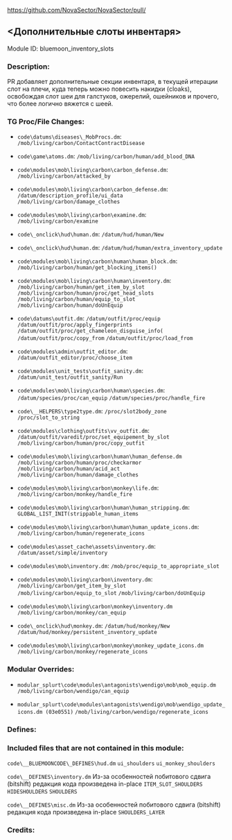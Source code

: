 <!-- This should be copy-pasted into the root of your module folder as readme.md -->

https://github.com/NovaSector/NovaSector/pull/<!--PR Number-->

## \<Дополнительные слоты инвентаря> <!--Title of your addition.-->

Module ID: bluemoon_inventory_slots <!-- Uppercase, UNDERSCORE_CONNECTED name of your module, that you use to mark files. This is so people can case-sensitive search for your edits, if any. -->

### Description:

PR добавляет дополнительные секции инвентаря, в текущей итерации слот на плечи, куда теперь можно повесить накидки (cloaks), освобождая слот шеи для галстуков, ожерелий, ошейников и прочего, что более логично вяжется с шеей.
<!-- Here, try to describe what your PR does, what features it provides and any other directly useful information. -->

### TG Proc/File Changes:

- `code\datums\diseases\_MobProcs.dm`:
	`/mob/living/carbon/ContactContractDisease`

- `code\game\atoms.dm`:
	`/mob/living/carbon/human/add_blood_DNA`

- `code\modules\mob\living\carbon\carbon_defense.dm`:
	`/mob/living/carbon/attacked_by`

- `code\modules\mob\living\carbon\carbon_defense.dm`:
	`/datum/description_profile/ui_data`
	`/mob/living/carbon/damage_clothes`

- `code\modules\mob\living\carbon\examine.dm`:
	`/mob/living/carbon/examine`

- `code\_onclick\hud\human.dm`:
	`/datum/hud/human/New`

- `code\_onclick\hud\human.dm`:
	`/datum/hud/human/extra_inventory_update`

- `code\modules\mob\living\carbon\human\human_block.dm`:
	`/mob/living/carbon/human/get_blocking_items()`

- `code\modules\mob\living\carbon\human\inventory.dm`:
	`/mob/living/carbon/human/get_item_by_slot`
	`/mob/living/carbon/human/proc/get_head_slots`
	`/mob/living/carbon/human/equip_to_slot`
	`/mob/living/carbon/human/doUnEquip`

- `code\datums\outfit.dm`:
	`/datum/outfit/proc/equip`
	`/datum/outfit/proc/apply_fingerprints`
	`/datum/outfit/proc/get_chameleon_disguise_info(`
	`/datum/outfit/proc/copy_from`
	`/datum/outfit/proc/load_from`

- `code\modules\admin\outfit_editor.dm`:
	`/datum/outfit_editor/proc/choose_item`

- `code\modules\unit_tests\outfit_sanity.dm`:
	`/datum/unit_test/outfit_sanity/Run`


- `code\modules\mob\living\carbon\human\species.dm`:
	`/datum/species/proc/can_equip`
	`/datum/species/proc/handle_fire`

- `code\__HELPERS\type2type.dm`:
	`/proc/slot2body_zone`
	`/proc/slot_to_string`

- `code\modules\clothing\outfits\vv_outfit.dm`:
	`/datum/outfit/varedit/proc/set_equipement_by_slot`
	`/mob/living/carbon/human/proc/copy_outfit`

- `code\modules\mob\living\carbon\human\human_defense.dm`
	`/mob/living/carbon/human/proc/checkarmor`
	`/mob/living/carbon/human/acid_act`
	`/mob/living/carbon/human/damage_clothes`

- `code\modules\mob\living\carbon\monkey\life.dm`:
	`/mob/living/carbon/monkey/handle_fire`

- `code\modules\mob\living\carbon\human\human_stripping.dm`:
	`GLOBAL_LIST_INIT(strippable_human_items`

- `code\modules\mob\living\carbon\human\human_update_icons.dm`:
	`/mob/living/carbon/human/regenerate_icons`

- `code\modules\asset_cache\assets\inventory.dm`:
`	/datum/asset/simple/inventory`

- `code\modules\mob\inventory.dm`:
	`/mob/proc/equip_to_appropriate_slot`

- `code\modules\mob\living\carbon\inventory.dm`:
	`/mob/living/carbon/get_item_by_slot`
	`/mob/living/carbon/equip_to_slot`
	`/mob/living/carbon/doUnEquip`

- `code\modules\mob\living\carbon\monkey\inventory.dm`
	`/mob/living/carbon/monkey/can_equip`

- `code\_onclick\hud\monkey.dm`:
	`/datum/hud/monkey/New`
	`/datum/hud/monkey/persistent_inventory_update`

- `code\modules\mob\living\carbon\monkey\monkey_update_icons.dm`
	`/mob/living/carbon/monkey/regenerate_icons`

<!-- If you edited any core procs, you should list them here. You should specify the files and procs you changed.
E.g: 
- `code/modules/mob/living.dm`: `proc/overriden_proc`, `var/overriden_var`
-->

### Modular Overrides:

- `modular_splurt\code\modules\antagonists\wendigo\mob\mob_equip.dm`
	`/mob/living/carbon/wendigo/can_equip`

- `modular_splurt\code\modules\antagonists\wendigo\mob\wendigo_update_icons.dm (03e0551)`
	`/mob/living/carbon/wendigo/regenerate_icons`

<!-- If you added a new modular override (file or code-wise) for your module, you should list it here. Code files should specify what procs they changed, in case of multiple modules using the same file.
E.g: 
- `modular_nova/master_files/sound/my_cool_sound.ogg`
- `modular_nova/master_files/code/my_modular_override.dm`: `proc/overriden_proc`, `var/overriden_var`
-->

### Defines:

<!-- If you needed to add any defines, mention the files you added those defines in, along with the name of the defines. -->

### Included files that are not contained in this module:
`code\__BLUEMOONCODE\_DEFINES\hud.dm`
	`ui_shoulders`
	`ui_monkey_shoulders`

`code\__DEFINES\inventory.dm`
	Из-за особенностей побитового сдвига (bitshift) редакция кода произведена in-place
	`ITEM_SLOT_SHOULDERS`
	`HIDESHOULDERS`
	`SHOULDERS`

`code\__DEFINES\misc.dm`
	Из-за особенностей побитового сдвига (bitshift) редакция кода произведена in-place
	`SHOULDERS_LAYER`

<!-- Likewise, be it a non-modular file or a modular one that's not contained within the folder belonging to this specific module, it should be mentioned here. Good examples are icons or sounds that are used between multiple modules, or other such edge-cases. -->

### Credits:

<!-- Here go the credits to you, dear coder, and in case of collaborative work or ports, credits to the original source of the code. -->
